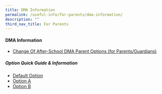 ```yaml
---
title: DMA Information
permalink: /useful-info/for-parents/dma-information/
description: ""
third_nav_title: For Parents
---
```

<h4><strong>DMA Information</strong></h4>

*   [Change Of After-School DMA Parent Options (for Parents/Guardians)](https://form.gov.sg/6143ec0c70054d0012da2b0f)

<h5>Option Quick Guide & Information</h5>

*   [Default Option](/files/PORC4%20-%20DMA%20Parent%20Guide%20for%20Default%20Option%20Chrome%20Devices_2%20Sep%2021.pdf)
*   [Option A](/files/PORC5%20-%20DMA%20Parent%20Guide%20for%20Option%20A%20Chrome%20Devices_2%20Sep%2021.pdf)
*   [Option B](/files/PORC6%20-%20DMA%20Parent%20Guide%20for%20Option%20B%20Chrome%20Devices_2%20Sep%2021.pdf)